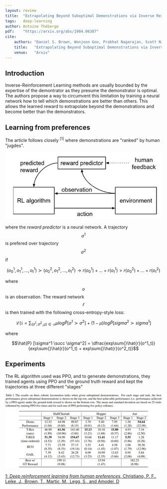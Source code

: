 ```yaml
---
layout: review
title:  "Extrapolating Beyond Suboptimal Demonstrations via Inverse Reinforcement Learning from Observations"
tags:   deep-learning
author: Antoine Théberge
pdf:    "https://arxiv.org/abs/1904.06387"
cite:
    authors: "Daniel S. Brown, Wonjoon Goo, Prabhat Nagarajan, Scott Niekum"
    title:   "Extrapolating Beyond Suboptimal Demonstrations via Inverse Reinforcement Learning from Observations"
    venue:   "Arxiv"
---
```



## Introduction

Inverse-Reinforcement Learning methods are usually bounded by the expertise of the demontrator as they presume the demonstrator is optimal. The authors propose a way to circumvent this limitation by training a neural network how to tell which demonstrations are better than others. This allows the learned reward to extrapolate beyond the demonstrations and become better than the demonstrators.

## Learning from preferences

The article follows closely <sup>[1]</sup> where demonstrations are "ranked" by human "jugdes". 

![](/deep-learning/images/TREX/structure.jpg)

where the _reward predictor_ is a neural network. A trajectory $$\sigma^1$$ is prefered over trajectory $$\sigma^2$$ if

$$ (o^{1}_{0}, o^{1}_{1}, ..., o^{1}_{t}) \succ (o^{2}_{0}, o^{2}_{1}, ..., o^{2}_{t}) \rightarrow r(o^{1}_{0}) + ... + r(o^{1}_{t}) > r(o^{2}_{0}) + ... + r(o^{2}_{t}) $$

where $$o$$ is an observation. The reward network $$\hat{r}$$ is then trained with the following cross-entropy-style loss:

$$ \mathcal{L(\hat{r}} =  \sum_{(\sigma^1, \sigma^2, \mu) \in \mathcal{D}} \mu log \hat{P} [\sigma^1 \succ \sigma^2] + (1-\mu) log \hat{P} [sigma^2 \succ sigma^1]$$

where

$$\hat{P} [\sigma^1 \succ \sigma^2] = \dfrac{exp\sum{}\hat{r}(o^1_t)}{exp\sum{}\hat{r}(o^1_t) + exp\sum{}\hat{r}(o^2_t)}$$

## Experiments

The RL algorithm used was PPO, and to generate demonstrations, they trained agents using PPO and the ground truth reward and kept the trajectories at three different "stages"

![](/deep-learning/images/TREX/res.jpg)

[1: _Deep reinforcement learning from
human preferences_, Christiano, P. F., Leike, J., Brown, T., Martic, M., Legg,
S., and Amodei, D](https://arxiv.org/abs/1706.03741)

